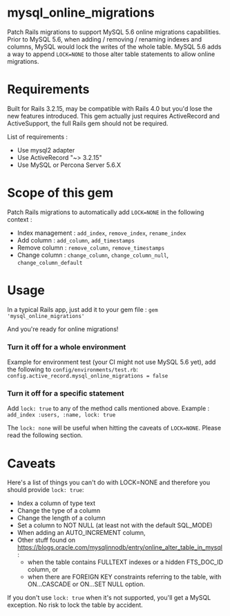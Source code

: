 mysql_online_migrations
=======================

Patch Rails migrations to support MySQL 5.6 online migrations capabilities.
Prior to MySQL 5.6, when adding / removing / renaming indexes and columns, MySQL would lock the writes of the whole table.
MySQL 5.6 adds a way to append `LOCK=NONE` to those alter table statements to allow online migrations.


Requirements
=======================
Built for Rails 3.2.15, may be compatible with Rails 4.0 but you'd lose the new features introduced.
This gem actually just requires ActiveRecord and ActiveSupport, the full Rails gem should not be required.

List of requirements :

- Use mysql2 adapter
- Use ActiveRecord "~> 3.2.15"
- Use MySQL or Percona Server 5.6.X

Scope of this gem
=======================

Patch Rails migrations to automatically add `LOCK=NONE` in the following context :

- Index management : `add_index`, `remove_index`, `rename_index`
- Add column : `add_column`, `add_timestamps`
- Remove column : `remove_column`, `remove_timestamps`
- Change column : `change_column`, `change_column_null`, `change_column_default`

Usage
=======================
In a typical Rails app, just add it to your gem file :
`gem 'mysql_online_migrations'`

And you're ready for online migrations!

### Turn it off for a whole environment
Example for environment test (your CI might not use MySQL 5.6 yet), add the following to `config/environments/test.rb`:
`config.active_record.mysql_online_migrations = false`

### Turn it off for a specific statement
Add `lock: true` to any of the method calls mentioned above. Example :
`add_index :users, :name, lock: true`

The `lock: none` will be useful when hitting the caveats of `LOCK=NONE`. Please read the following section.

Caveats
=======================

Here's a list of things you can't do with LOCK=NONE and therefore you should provide `lock: true`:

- Index a column of type text
- Change the type of a column
- Change the length of a column
- Set a column to NOT NULL (at least not with the default SQL_MODE)
- When adding an AUTO_INCREMENT column,
- Other stuff found on https://blogs.oracle.com/mysqlinnodb/entry/online_alter_table_in_mysql :
  - when the table contains FULLTEXT indexes or a hidden FTS_DOC_ID column, or
  - when there are FOREIGN KEY constraints referring to the table, with ON…CASCADE or ON…SET NULL option.

If you don't use `lock: true` when it's not supported, you'll get a MySQL exception. No risk to lock the table by accident.
